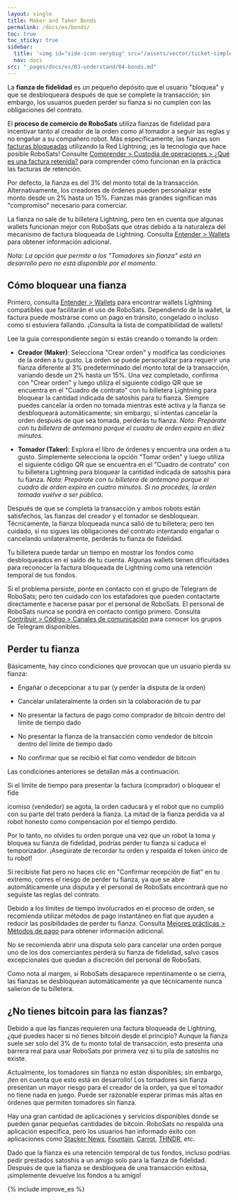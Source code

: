 ```yaml
---
layout: single
title: Maker and Taker Bonds
permalink: /docs/es/bonds/
toc: true
toc_sticky: true
sidebar:
  title: '<img id="side-icon-verybig" src="/assets/vector/ticket-simple.svg"/>Bonds'
  nav: docs
src: "_pages/docs/es/03-understand/04-bonds.md"
---
```


La **fianza de fidelidad** es un pequeño depósito que el usuario "bloquea" y que se desbloqueará después de que se complete la transacción; sin embargo, los usuarios pueden perder su fianza si no cumplen con las obligaciones del contrato.

El **proceso de comercio de RoboSats** utiliza fianzas de fidelidad para incentivar tanto al creador de la orden como al tomador a seguir las reglas y no engañar a su compañero robot. Más específicamente, las fianzas son [facturas bloqueadas](https://github.com/lightningnetwork/lnd/pull/2022) utilizando la Red Lightning; ¡es la tecnología que hace posible RoboSats!
Consulte [Comprender > Custodia de operaciones > ¿Qué es una factura retenida?](/docs/es/escrow/#qué-es-una-factura-de-retención) para comprender cómo funcionan en la práctica las facturas de retención.

Por defecto, la fianza es del 3% del monto total de la transacción. Alternativamente, los creadores de órdenes pueden personalizar este monto desde un 2% hasta un 15%. Fianzas más grandes significan más "compromiso" necesario para comerciar.

La fianza no sale de tu billetera Lightning, pero ten en cuenta que algunas wallets funcionan mejor con RoboSats que otras debido a la naturaleza del mecanismo de factura bloqueada de Lightning. Consulta [Entender > Wallets](/docs/es/wallets/) para obtener información adicional.

*Nota: La opción que permite a los "Tomadores sin fianza" está en desarrollo pero no está disponible por el momento.*

## **Cómo bloquear una fianza**

Primero, consulta [Entender > Wallets](/docs/es/wallets/) para encontrar wallets Lightning compatibles que facilitarán el uso de RoboSats. Dependiendo de la wallet, la factura puede mostrarse como un pago en tránsito, congelado o incluso como si estuviera fallando. ¡Consulta la lista de compatibilidad de wallets!

Lee la guía correspondiente según si estás creando o tomando la orden:

* **Creador (Maker)**: Selecciona "Crear orden" y modifica las condiciones de la orden a tu gusto. La orden se puede personalizar para requerir una fianza diferente al 3% predeterminado del monto total de la transacción, variando desde un 2% hasta un 15%. Una vez completado, confirma con "Crear orden" y luego utiliza el siguiente código QR que se encuentra en el "Cuadro de contrato" con tu billetera Lightning para bloquear la cantidad indicada de satoshis para tu fianza. Siempre puedes cancelar la orden no tomada mientras esté activa y la fianza se desbloqueará automáticamente; sin embargo, si intentas cancelar la orden después de que sea tomada, perderás tu fianza. *Nota: Prepárate con tu billetera de antemano porque el cuadro de orden expira en diez minutos.*

* **Tomador (Taker)**: Explora el libro de órdenes y encuentra una orden a tu gusto. Simplemente selecciona la opción "Tomar orden" y luego utiliza el siguiente código QR que se encuentra en el "Cuadro de contrato" con tu billetera Lightning para bloquear la cantidad indicada de satoshis para tu fianza. *Nota: Prepárate con tu billetera de antemano porque el cuadro de orden expira en cuatro minutos. Si no procedes, la orden tomada vuelve a ser pública.*

Después de que se completa la transacción y ambos robots están satisfechos, las fianzas del creador y el tomador se desbloquean. Técnicamente, la fianza bloqueada nunca salió de tu billetera; pero ten cuidado, si no sigues las obligaciones del contrato intentando engañar o cancelando unilateralmente, perderás tu fianza de fidelidad.

Tu billetera puede tardar un tiempo en mostrar los fondos como desbloqueados en el saldo de tu cuenta. Algunas wallets tienen dificultades para reconocer la factura bloqueada de Lightning como una retención temporal de tus fondos.

Si el problema persiste, ponte en contacto con el grupo de Telegram de RoboSats; pero ten cuidado con los estafadores que pueden contactarte directamente e hacerse pasar por el personal de RoboSats. El personal de RoboSats nunca se pondrá en contacto contigo primero. Consulta [Contribuir > Código > Canales de comunicación](/contribute/code/#communication-channels) para conocer los grupos de Telegram disponibles.

## **Perder tu fianza**

Básicamente, hay cinco condiciones que provocan que un usuario pierda su fianza:

* Engañar o decepcionar a tu par (y perder la disputa de la orden)

* Cancelar unilateralmente la orden sin la colaboración de tu par

* No presentar la factura de pago como comprador de bitcoin dentro del límite de tiempo dado

* No presentar la fianza de la transacción como vendedor de bitcoin dentro del límite de tiempo dado

* No confirmar que se recibió el fiat como vendedor de bitcoin

Las condiciones anteriores se detallan más a continuación.

Si el límite de tiempo para presentar la factura (comprador) o bloquear el fide

icomiso (vendedor) se agota, la orden caducará y el robot que no cumplió con su parte del trato perderá la fianza. La mitad de la fianza perdida va al robot honesto como compensación por el tiempo perdido.

Por lo tanto, no olvides tu orden porque una vez que un robot la toma y bloquea su fianza de fidelidad, podrías perder tu fianza si caduca el temporizador. ¡Asegúrate de recordar tu orden y respalda el token único de tu robot!

Si recibiste fiat pero no haces clic en "Confirmar recepción de fiat" en tu extremo, corres el riesgo de perder tu fianza, ya que se abre automáticamente una disputa y el personal de RoboSats encontrará que no seguiste las reglas del contrato.

Debido a los límites de tiempo involucrados en el proceso de orden, se recomienda utilizar métodos de pago instantáneo en fiat que ayuden a reducir las posibilidades de perder tu fianza. Consulta [Mejores prácticas > Métodos de pago](/docs/es/payment-methods/) para obtener información adicional.

No se recomienda abrir una disputa solo para cancelar una orden porque uno de los dos comerciantes perderá su fianza de fidelidad, salvo casos excepcionales que quedan a discreción del personal de RoboSats.

Como nota al margen, si RoboSats desaparece repentinamente o se cierra, las fianzas se desbloquean automáticamente ya que técnicamente nunca salieron de tu billetera.

## **¿No tienes bitcoin para las fianzas?**

Debido a que las fianzas requieren una factura bloqueada de Lightning, ¿qué puedes hacer si no tienes bitcoin desde el principio? Aunque la fianza suele ser solo del 3% de tu monto total de transacción, esto presenta una barrera real para usar RoboSats por primera vez si tu pila de satoshis no existe.

Actualmente, los tomadores sin fianza no están disponibles; sin embargo, ¡ten en cuenta que esto está en desarrollo! Los tomadores sin fianza presentan un mayor riesgo para el creador de la orden, ya que el tomador no tiene nada en juego. Puede ser razonable esperar primas más altas en órdenes que permiten tomadores sin fianza.

Hay una gran cantidad de aplicaciones y servicios disponibles donde se pueden ganar pequeñas cantidades de bitcoin. RoboSats no respalda una aplicación específica, pero los usuarios han informado éxito con aplicaciones como [Stacker News](https://stacker.news/), [Fountain](https://www.fountain.fm/), [Carrot](https://www.earncarrot.com/), [THNDR](https://www.thndr.games/), etc.

Dado que la fianza es una retención temporal de tus fondos, incluso podrías pedir prestados satoshis a un amigo solo para la fianza de fidelidad. Después de que la fianza se desbloquea de una transacción exitosa, ¡simplemente devuelve los fondos a tu amigo!

{% include improve_es %}
